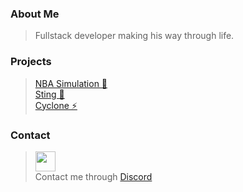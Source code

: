 ### About Me
> Fullstack developer making his way through life.<br>

### Projects

> <a href="https://github.com/NebulaServices/cyclone2">NBA Simulation 🏀</a> <br>
> <a href="https://github.com/AstralServices/Sting/">Sting 🐝</a> <br>
> <a href="https://github.com/NebulaServices/cyclone2">Cyclone ⚡</a> <br>

### Contact

> <img width="32px" height="32px" src="https://th.bing.com/th/id/OIP.GbVZegtyQj0nhTkQROgIdgHaHa?pid=ImgDet&rs=1" style="display: flex; align-items: center;"> Contact me through <a href="https://discord.com/users/934902965435772938">Discord</a>
